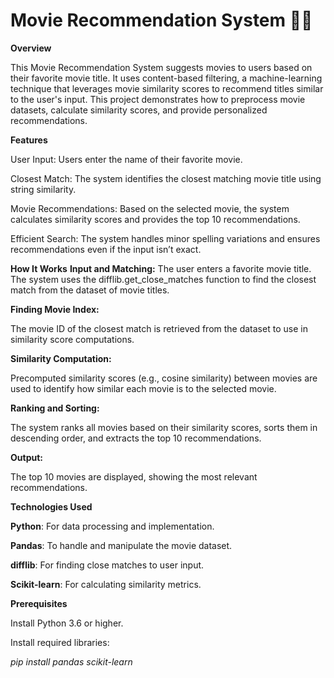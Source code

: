 # Movie Recommendation System 🎥✨

**Overview**

This Movie Recommendation System suggests movies to users based on their favorite movie title. It uses content-based filtering, a machine-learning technique that leverages movie similarity scores to recommend titles similar to the user's input. This project demonstrates how to preprocess movie datasets, calculate similarity scores, and provide personalized recommendations.

**Features**

User Input: Users enter the name of their favorite movie.

Closest Match: The system identifies the closest matching movie title using string similarity.

Movie Recommendations: Based on the selected movie, the system calculates similarity scores and provides the top 10 recommendations.

Efficient Search: The system handles minor spelling variations and ensures recommendations even if the input isn’t exact.

**How It Works**
**Input and Matching:**
The user enters a favorite movie title. The system uses the difflib.get_close_matches function to find the closest match from the dataset of movie titles.

**Finding Movie Index:**

The movie ID of the closest match is retrieved from the dataset to use in similarity score computations.

**Similarity Computation:**

Precomputed similarity scores (e.g., cosine similarity) between movies are used to identify how similar each movie is to the selected movie.

**Ranking and Sorting:**

The system ranks all movies based on their similarity scores, sorts them in descending order, and extracts the top 10 recommendations.

**Output:**

The top 10 movies are displayed, showing the most relevant recommendations.

**Technologies Used**

**Python**: For data processing and implementation.

**Pandas**: To handle and manipulate the movie dataset.

**difflib**: For finding close matches to user input.

**Scikit-learn**: For calculating similarity metrics.

**Prerequisites**

Install Python 3.6 or higher.

Install required libraries:

_pip install pandas scikit-learn_
